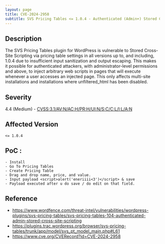 ```yaml
---
layout: page
title: CVE-2024-2958
subtitle: SVS Pricing Tables <= 1.0.4 - Authenticated (Admin+) Stored Cross-Site Scripting
---
```

## Description
The SVS Pricing Tables plugin for WordPress is vulnerable to Stored Cross-Site Scripting via pricing table settings in all versions up to, and including, 1.0.4 due to insufficient input sanitization and output escaping. This makes it possible for authenticated attackers, with administrator-level permissions and above, to inject arbitrary web scripts in pages that will execute whenever a user accesses an injected page. This only affects multi-site installations and installations where unfiltered_html has been disabled.

## Severity
 4.4 (Medium) - [CVSS:3.1/AV:N/AC:H/PR:H/UI:N/S:C/C:L/I:L/A:N](https://www.first.org/cvss/calculator/3.1#CVSS:3.1/AV:N/AC:H/PR:H/UI:N/S:C/C:L/I:L/A:N)

## Affected Version
    <= 1.0.4

## PoC :
```
- Install
- Go To Pricing Tables
- Create Pricing Table
- Drag and drop name, price, and value.
- Input payload <script>alert('eneriiii<3')</script> & save
- Payload executed after u do save / do edit on that field.
```

## Reference
- https://www.wordfence.com/threat-intel/vulnerabilities/wordpress-plugins/svs-pricing-tables/svs-pricing-tables-104-authenticated-admin-stored-cross-site-scripting
- https://plugins.trac.wordpress.org/browser/svs-pricing-tables/trunk/app/model/svs_pt_model_main.php#L61
- https://www.cve.org/CVERecord?id=CVE-2024-2958




